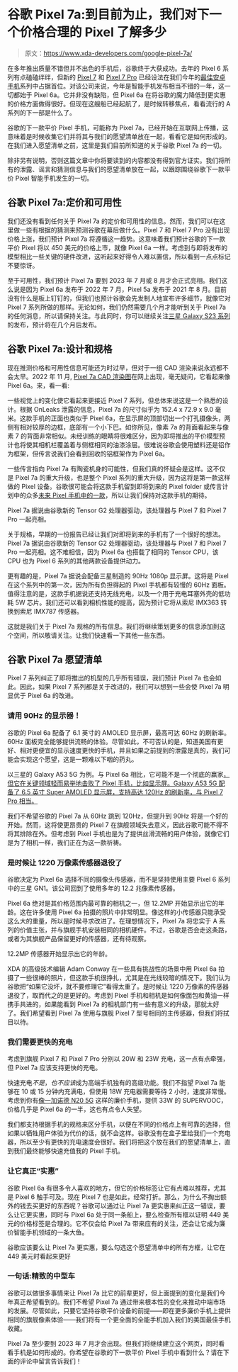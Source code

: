 # 谷歌 Pixel 7a:到目前为止，我们对下一个价格合理的 Pixel 了解多少

> 原文：<https://www.xda-developers.com/google-pixel-7a/>

在多年推出质量不错但并不出色的手机后，谷歌终于大获成功。去年的 Pixel 6 系列有点磕磕绊绊，但新的 [Pixel 7](https://www.xda-developers.com/google-pixel-7-review/) 和 [Pixel 7 Pro](https://www.xda-developers.com/google-pixel-7-pro-review/) 已经设法在我们今年的[最佳安卓手机](https://www.xda-developers.com/best-android-phones/)系列中占据首位。对该公司来说，今年是智能手机发布相当不错的一年，这一切都始于 Pixel 6a。它并非没有缺陷，但 Pixel 6a 在将谷歌的魔力降低到更实惠的价格方面做得很好。但现在这艘船已经起航了，是时候转移焦点，看看流行的 A 系列的下一部是什么了。

谷歌的下一款平价 Pixel 手机，可能称为 Pixel 7a，已经开始在互联网上传播，这意味着是时候收集它们并将其与我们的愿望清单放在一起，看看它是如何形成的。在我们进入愿望清单之前，这里是我们目前所知道的关于谷歌 Pixel 7a 的一切。

除非另有说明，否则这篇文章中你将要读到的内容都没有得到官方证实。我们将所有的泄露、谣言和猜测信息与我们的愿望清单放在一起，以跟踪围绕谷歌下一款平价 Pixel 智能手机发生的一切。

## 谷歌 Pixel 7a:定价和可用性

我们还没有看到任何关于 Pixel 7a 的定价和可用性的信息。然而，我们可以在这里做一些有根据的猜测来预测谷歌在幕后做什么。Pixel 7 和 Pixel 7 Pro 没有出现价格上涨，我们预计 Pixel 7a 将遵循这一趋势。这意味着我们预计谷歌的下一款平价 Pixel 将以 450 美元的价格上市，就像 Pixel 6a 一样。考虑到与即将发布的模型相比一些关键的硬件改进，这听起来好得令人难以置信，所以看到一点点标记不要惊讶。

至于可用性，我们预计 Pixel 7a 要到 2023 年 7 月或 8 月才会正式亮相。我们这么说是因为 Pixel 6a 发布于 2022 年 7 月，Pixel 5a 发布于 2021 年 8 月。目前没有什么是板上钉钉的，但我们也预计谷歌会先发制人地宣布许多细节，就像它对 Pixel 7 系列所做的那样。无论如何，我们仍然需要几个月才能听到关于 Pixel 7a 的任何消息，所以请保持关注。与此同时，你可以继续关注[三星 Galaxy S23 系列](https://www.xda-developers.com/samsung-galaxy-s23/)的发布，预计将在几个月后发布。

## 谷歌 Pixel 7a:设计和规格

现在推测价格和可用性信息可能还为时过早，但对于一组 CAD 渲染来说永远都不会太早。2022 年 11 月, [Pixel 7a CAD 渲染图](https://www.xda-developers.com/google-pixel-7a-first-look/)在网上出现，毫无疑问，它看起来像 Pixel 6a。来，看一看:

一些视觉上的变化使它看起来更接近 Pixel 7 系列，但总体来说这是一个熟悉的设计。根据 OnLeaks 泄露的信息，Pixel 7a 的尺寸似乎为 152.4 x 72.9 x 9.0 毫米。这款手机的正面也类似于 Pixel 6a，在显示屏的顶部切出一个打孔摄像头，两侧有相对较厚的边框，底部有一个小下巴。如你所见，像素 7a 的背面看起来与像素 7 的背面非常相似。未经训练的眼睛将很难区分，因为即将推出的平价模型预计也将使其相机栏覆盖着与侧框相同的油漆涂层。很难说谷歌会使用塑料还是铝作为框架，但传言说我们会看到回收的铝框架作为 Pixel 6a。

一些传言指向 Pixel 7a 有陶瓷机身的可能性，但我们真的怀疑会是这样。这不仅是 Pixel 7a 的重大升级，也是整个 Pixel 系列的重大升级，因为这将是第一款这样做的 Pixel 设备。谷歌很可能会将这款手机留到即将到来的 Pixel folder 或传言计划中的众多[未来 Pixel 手机中的一款](https://www.xda-developers.com/2023-2025-google-pixel-roadmap-leak/)，所以让我们保持对这款手机的期待。

Pixel 7a 据说由谷歌新的 Tensor G2 处理器驱动，该处理器与 Pixel 7 和 Pixel 7 Pro 一起亮相。

关于规格，早期的一份报告已经让我们对即将到来的手机有了一个很好的想法。Pixel 7a 据说由谷歌新的 Tensor G2 处理器驱动，该处理器与 Pixel 7 和 Pixel 7 Pro 一起亮相。这不难相信，因为 Pixel 6a 也搭载了相同的 Tensor CPU，该 CPU 也为 Pixel 6 系列的其他两款设备提供动力。

更有趣的是，Pixel 7a 据说会配备三星制造的 90Hz 1080p 显示屏。这将是 Pixel 在这个系列中的第一次，因为所有负担得起的 Pixel 手机都有较慢的 60Hz 面板。值得注意的是，这款手机据说还支持无线充电，以及一个用于充电耳塞外壳的低功耗 5W 芯片。我们还可以看到相机性能的提高，因为预计它将从索尼 IMX363 转换到索尼 IMX787 传感器。

这就是我们关于 Pixel 7a 规格的所有信息。我们将继续策划更多的信息添加到这个空间，所以敬请关注。让我们快速看一下其他一些东西。

## 谷歌 Pixel 7a 愿望清单

Pixel 7 系列纠正了即将推出的机型的几乎所有错误，我们预计 Pixel 7a 也会如此。因此，如果 Pixel 7 系列都是关于改进的，我们可以想到一些会使 Pixel 7a 明显优于 Pixel 6a 的改进。

### 请用 90Hz 的显示器！

谷歌的 Pixel 6a 配备了 6.1 英寸的 AMOLED 显示屏，最高可达 60Hz 的刷新率。60Hz 面板完全能够提供流畅的体验。尽管如此，不可否认的是，知道美国有更好、相对更便宜的显示速度更快的手机，并且如果之前提到的泄露是真的，我们可能会实现这个愿望，这是一颗难以下咽的药丸。

以三星的 Galaxy A53 5G 为例。与 Pixel 6a 相比，它可能不是一个彻底的赢家[，但它在关键领域轻而易举地击败了 Pixel 手机，比如显示屏。Galaxy A53 5G 配备了 6.5 英寸 Super AMOLED 显示屏，支持高达 120Hz 的刷新率，与 Pixel 7 Pro 相当。](https://www.xda-developers.com/google-pixel-6a-vs-samsung-galaxy-a53/)

我们不希望谷歌的 Pixel 7a 从 60Hz 跳到 120Hz，但提升到 90Hz 将是一个好的开始。然而，这将使更昂贵的 Pixel 7 在旗舰领域失去意义，因此谷歌可能不得不将其排除在外。但考虑到 Pixel 手机也是为了提供丝滑流畅的用户体验，就像它们是为了相机一样，我们正在为这一款祈祷。

### 是时候让 1220 万像素传感器退役了

谷歌决定为 Pixel 6a 选择不同的摄像头传感器，而不是坚持使用主要 Pixel 6 系列中的三星 GN1。该公司回到了使用多年的 12.2 兆像素传感器。

Pixel 6a 绝对是其价格范围内最可靠的相机之一，但 12.2MP 开始显示出它的年龄。这在许多使用 Pixel 6a 拍摄的照片中非常明显。像这样的小传感器只能承受这么大的重量，所以是时候寻求改进了。在理想情况下，Pixel 7a 将忠实于 A 系列的价值主张，并与旗舰手机安装相同的相机硬件。不过，谷歌是否会走这条路，或者为其旗舰产品保留更好的传感器，还有待观察。

12.2MP 传感器开始显示出它的年龄。

XDA 的高级技术编辑 Adam Conway 在一些具有挑战性的场景中用 Pixel 6a 拍摄了一些很棒的照片，但这款手机很挣扎，尤其是在光线较暗的情况下。我们认为谷歌把“如果它没坏，就不要修理它”看得太重了。是时候让 1220 万像素的传感器退役了，取而代之的是更好的。考虑到 Pixel 手机和相机是如何像面包和黄油一样携手共进的，如果能看到 Pixel 7a 的相机部门有一些有意义的升级，那就太好了。我们希望看到 Pixel 7a 使用与旗舰 Pixel 7 型号相同的主传感器，但我们将拭目以待。

### 我们需要更快的充电

考虑到旗舰 Pixel 7 和 Pixel 7 Pro 分别以 20W 和 23W 充电，这一点有点牵强，但 Pixel 7a 应该支持更快的充电。

快速充电*不是*，*也不应该*成为高端手机独有的高级功能。我们不指望 Pixel 7a 能够在 10 或 15 分钟内充满电，但使用 18W 充电器需要等待 2 小时，速度非常慢。考虑到你有[像](https://www.xda-developers.com/best-cheap-android-phones/)[一加诺德 N20 5G](https://www.xda-developers.com/oneplus-nord-n20-5g-hands-on/) 这样的廉价手机，提供 33W 的 SUPERVOOC，价格几乎是 Pixel 6a 的一半，这也有点令人失望。

我们都支持根据手机的规格来区分手机，以便在不同的价格点上有可靠的选择，但如果以牺牲用户体验为代价的话，就不会这样。谷歌没有在盒子里给我们一个充电器，所以至少有更快的充电速度会很好。我们将把这个放在我们的愿望清单上，直到我们最终能够快速充值我的 Pixel 手机。

### 让它真正“实惠”

谷歌 Pixel 6a 有很多令人喜欢的地方，但它的价格标签让它有点难以推荐，尤其是 Pixel 6 触手可及。现在 Pixel 7 也是如此，经常打折。那么，为什么不掏出额外的钱去买更好的东西呢？谷歌可以通过让 Pixel 7a 更实惠来纠正这一错误，要么让它更实惠，同时与 Pixel 6a 处于同一条船上，要么检查所有框以证明 449 美元的价格标签是合理的。它不仅会给 Pixel 7a 带来应有的关注，还会让它成为廉价智能手机领域的一条大鱼。

谷歌应该要么让 Pixel 7a 更实惠，要么勾选这个愿望清单中的所有方框，让它在 449 美元时看起来更好

### 一句话:精致的中型车

谷歌可以做很多事情来让 Pixel 7a 比它的前辈更好，但上面提到的变化是我们今年真正希望看到的。我们不希望 Pixel 7a 通过带来根本性的变化来推动中端市场的发展。尽管如此，只要它坚持谷歌平价设备的前提——即在更多廉价手机上提供相同的旗舰像素体验——我们将有一个更全面的全能手机加入我们的美国最佳手机收藏。

Pixel 7a 至少要到 2023 年 7 月才会出现。但我们将继续建立这个网页，同时看看手机是如何形成的。你希望在谷歌的下一款平价 Pixel 手机中看到什么？请在下面的评论中留言告诉我们！